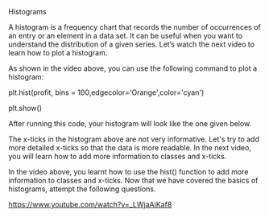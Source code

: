 Histograms

A histogram is a frequency chart that records the number of occurrences of an entry or an element in a data set. It can be useful when you want to understand the distribution of a given series. Let’s watch the next video to learn how to plot a histogram.

As shown in the video above, you can use the following command to plot a histogram:

 

plt.hist(profit, bins = 100,edgecolor='Orange',color='cyan')

plt.show()
 

After running this code, your histogram will look like the one given below. 

The x-ticks in the histogram above are not very informative. Let's try to add more detailed x-ticks so that the data is more readable. In the next video, you will learn how to add more information to classes and x-ticks.  

In the video above, you learnt how to use the hist() function to add more information to classes and x-ticks. Now that we have covered the basics of histograms, attempt the following questions.  

https://www.youtube.com/watch?v=_LWjaAiKaf8

